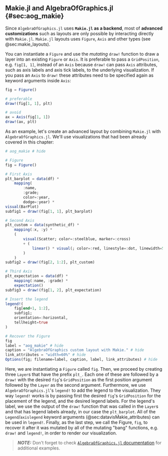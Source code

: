 ## Makie.jl and AlgebraOfGraphics.jl {#sec:aog_makie}

Since `AlgebraOfGraphics.jl` uses **`Makie.jl` as a backend**, most of **advanced customizations** such as layouts are only possible by interacting directly with `Makie.jl`. `Makie.jl` layouts uses `Figure`, `Axis` and other types (see @sec:makie_layouts).

You can instantiate a `Figure` and use the *mutating* `draw!` function to draw a layer into an existing `Figure` or `Axis`. It is preferable to pass a `GridPosition`, e.g. `fig[1, 1]`, instead of an `Axis` because `draw!` can pass `Axis` attributes, such as axis labels and axis tick labels, to the underlying visualization. If you pass an `Axis` to `draw!` these attributes need to be specified again as keyword arguments inside `Axis`:

```julia (editor=true, logging=false, output=true)
fig = Figure()

# preferable
draw!(fig[1, 1], plt)

# avoid
ax = Axis(fig[1, 1])
draw!(ax, plt)
```
As an example, let's create an advanced layout by combining `Makie.jl` with `AlgebraOfGraphics.jl`. We'll use visualizations that had been already covered in this chapter:

```julia (editor=true, logging=false, output=true)
# aog_makie # hide

# Figure
fig = Figure()

# First Axis
plt_barplot = data(df) *
    mapping(
        :name,
        :grade;
        color=:year,
        dodge=:year) *
visual(BarPlot)
subfig1 = draw!(fig[1, 1], plt_barplot)

# Second Axis
plt_custom = data(synthetic_df) *
    mapping(:x, :y) *
    (
        visual(Scatter; color=:steelblue, marker=:cross)
        + (
            linear() * visual(; color=:red, linestyle=:dot, linewidth=5)
        )
    )
subfig2 = draw!(fig[2, 1:2], plt_custom)

# Third Axis
plt_expectation = data(df) *
    mapping(:name, :grade) *
    expectation()
subfig3 = draw!(fig[1, 2], plt_expectation)

# Insert the legend
legend!(
    fig[end+1, 1:2],
    subfig1;
    orientation=:horizontal,
    tellheight=true
)

# Recover the Figure
fig
label = "aog_makie" # hide
caption = "AlgebraOfGraphics custom layout with Makie." # hide
link_attributes = "width=60%" # hide
Options(fig; filename=label, caption, label, link_attributes) # hide
```
Here, we are instantiating a `Figure` called `fig`. Then, we proceed by creating three `Layer`s that have the prefix `plt_`. Each one of these are followed by a `draw!` with the desired `fig`'s `GridPosition` as the first position argument followed by the `Layer` as the second argument. Furthermore, we use `AlgebraOfGraphics.jl`'s `legend!` to add the legend to the visualization. They way `legend!` works is by passing first the desired `fig`'s `GridPosition` for the placement of the legend, and the desired legend labels. For the legend's label, we use the output of the `draw!` function that was called in the `Layer`s  and that has legend labels already, in our case the `plt_barplot`. All of the `Legend`/`axislegend` keyword arguments (@sec:datavisMakie_attributes) can be used in `legend!`. Finally, as the last step, we call the Figure, `fig`,  to recover it after it was mutated by all of the mutating "bang" functions, e.g. `draw!` and `legend!`, in order to render our visualization.

> ***NOTE:*** Don't forget to check [`AlgebraOfGraphics.jl` documentation](https://aog.makie.org) for additional examples.


